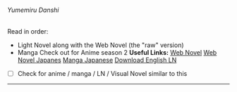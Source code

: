 ###### Yumemiru Danshi
Read in order:
- Light Novel along with the Web Novel (the "raw" version)
- Manga
Check out for Anime season 2
**Useful Links:**
[Web Novel](https://ninjacrosstranslation.blogspot.com) [Web Novel Japanes](https://ncode.syosetu.com/n2166fe/) [Manga Japanese](https://web-ace.jp/shonenaceplus/contents/3000017/) [Download English LN](https://mega.nz/folder/8dpHQa4a#LFxzqVd_dfGHhjaf8Jfxjw) 

 - [ ] Check for anime / manga / LN / Visual Novel similar to this
***

